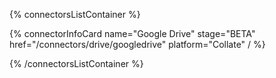 {% connectorsListContainer %}

{% connectorInfoCard name="Google Drive" stage="BETA" href="/connectors/drive/googledrive" platform="Collate" / %}

{% /connectorsListContainer %}
